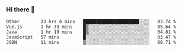 ### Hi there 👋

<!--
**Hundeklemmen/Hundeklemmen** is a ✨ _special_ ✨ repository because its `README.md` (this file) appears on your GitHub profile.

Here are some ideas to get you started:

- 🔭 I’m currently working on ...
- 🌱 I’m currently learning ...
- 👯 I’m looking to collaborate on ...
- 🤔 I’m looking for help with ...
- 💬 Ask me about ...
- 📫 How to reach me: ...
- 😄 Pronouns: ...
- ⚡ Fun fact: ...
-->
<!--START_SECTION:waka-->
```text
Other        23 hrs 6 mins   █████████████████████░░░░   83.74 % 
Vue.js       1 hr 33 mins    █▒░░░░░░░░░░░░░░░░░░░░░░░   05.64 % 
Java         1 hr 19 mins    █▒░░░░░░░░░░░░░░░░░░░░░░░   04.81 % 
JavaScript   57 mins         █░░░░░░░░░░░░░░░░░░░░░░░░   03.47 % 
JSON         11 mins         ▒░░░░░░░░░░░░░░░░░░░░░░░░   00.71 % 
```
<!--END_SECTION:waka-->
